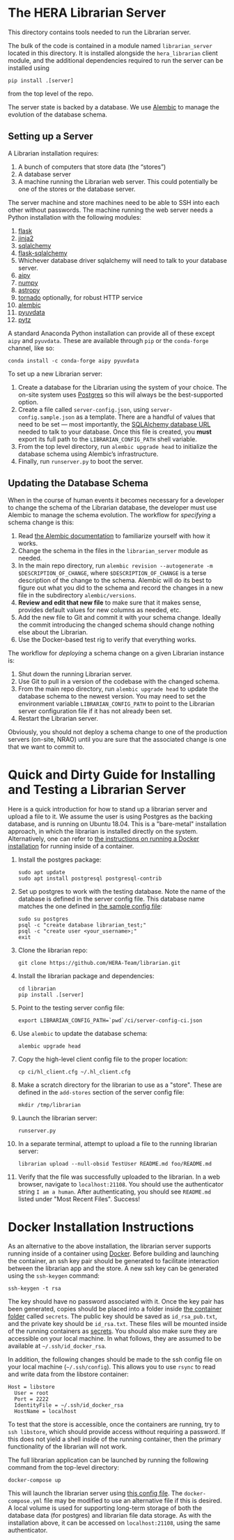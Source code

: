 The HERA Librarian Server
=========================

This directory contains tools needed to run the Librarian server.

The bulk of the code is contained in a module named `librarian_server` located
in this directory. It is installed alongside the `hera_librarian` client module,
and the additional dependencies required to run the server can be installed
using
```
pip install .[server]
```
from the top level of the repo.

The server state is backed by a database. We use
[Alembic](http://alembic.zzzcomputing.com/) to manage the evolution of the
database schema.


Setting up a Server
-------------------

A Librarian installation requires:

1. A bunch of computers that store data (the “stores”)
1. A database server
1. A machine running the Librarian web server. This could potentially be
   one of the stores or the database server.

The server machine and store machines need to be able to SSH into each other
without passwords. The machine running the web server needs a Python
installation with the following modules:

1. [flask](http://flask.pocoo.org/)
1. [jinja2](http://jinja.pocoo.org/)
1. [sqlalchemy](http://www.sqlalchemy.org/)
1. [flask-sqlalchemy](http://flask-sqlalchemy.pocoo.org/)
1. Whichever database driver sqlalchemy will need to talk to your database server.
1. [aipy](https://github.com/HERA-Team/aipy)
1. [numpy](http://www.numpy.org/)
1. [astropy](http://www.astropy.org/)
1. [tornado](http://www.tornadoweb.org/) optionally, for robust HTTP service
1. [alembic](http://alembic.zzzcomputing.com/)
1. [pyuvdata](https://github.com/RadioAstronomySoftwareGroup/pyuvdata)
1. [pytz](http://pytz.sourceforge.net/)

A standard Anaconda Python installation can provide all of these except
`aipy` and `pyuvdata`. These are available through `pip` or the `conda-forge`
channel, like so:
```
conda install -c conda-forge aipy pyuvdata
```

To set up a new Librarian server:

1. Create a database for the Librarian using the system of your choice. The
   on-site system uses [Postgres](https://www.postgresql.org/) so this will
   always be the best-supported option.
1. Create a file called `server-config.json`, using `server-config.sample.json`
   as a template. There are a handful of values that need to be set — most
   importantly, the [SQLAlchemy database
   URL](http://docs.sqlalchemy.org/en/latest/core/engines.html#database-urls)
   needed to talk to your database. Once this file is created, you **must**
   export its full path to the `LIBRARIAN_CONFIG_PATH` shell variable.
1. From the top level directory, run `alembic upgrade head` to initialize the
   database schema using Alembic’s infrastructure.
1. Finally, run `runserver.py` to boot the server.


Updating the Database Schema
----------------------------

When in the course of human events it becomes necessary for a developer to
change the schema of the Librarian database, the developer must use Alembic to
manage the schema evolution. The workflow for *specifying* a schema change is
this:

1. Read [the Alembic documentation](http://alembic.zzzcomputing.com/) to
   familiarize yourself with how it works.
1. Change the schema in the files in the `librarian_server` module as needed.
1. In the main repo directory, run `alembic revision --autogenerate -m
   $DESCRIPTION_OF_CHANGE`, where `$DESCRIPTION_OF_CHANGE` is a terse
   description of the change to the schema. Alembic will do its best to figure
   out what you did to the schema and record the changes in a new file in the
   subdirectory `alembic/versions`.
1. **Review and edit that new file** to make sure that it makes sense, provides
   default values for new columns as needed, etc.
1. Add the new file to Git and commit it with your schema change. Ideally the
   commit introducing the changed schema should change nothing else about the
   Librarian.
1. Use the Docker-based test rig to verify that everything works.

The workflow for *deploying* a schema change on a given Librarian instance is:

1. Shut down the running Librarian server.
1. Use Git to pull in a version of the codebase with the changed schema.
1. From the main repo directory, run `alembic upgrade head` to update the
   database schema to the newest version. You may need to set the environment
   variable `LIBRARIAN_CONFIG_PATH` to point to the Librarian server
   configuration file if it has not already been set.
1. Restart the Librarian server.

Obviously, you should not deploy a schema change to one of the production
servers (on-site, NRAO) until you are sure that the associated change is one
that we want to commit to.


Quick and Dirty Guide for Installing and Testing a Librarian Server
===================================================================

Here is a quick introduction for how to stand up a librarian server and upload a
file to it. We assume the user is using Postgres as the backing database, and is
running on Ubuntu 18.04. This is a "bare-metal" installation approach, in which
the librarian is installed directly on the system. Alternatively, one can refer
to [the instructions on running a Docker
installation](#docker-installation-instructions) for running inside of a
container.

1. Install the postgres package:
   ```
   sudo apt update
   sudo apt install postgresql postgresql-contrib
   ```
1. Set up postgres to work with the testing database. Note the name of the
   database is defined in the server config file. This database name matches the
   one defined in [the sample config file](../ci/server-config-ci.json):
   ```
   sudo su postgres
   psql -c "create database librarian_test;"
   psql -c "create user <your_username>;"
   exit
   ```
1. Clone the librarian repo:
   ```
   git clone https://github.com/HERA-Team/librarian.git
   ```
1. Install the librarian package and dependencies:
   ```
   cd librarian
   pip install .[server]
   ```
1. Point to the testing server config file:
   ```
   export LIBRARIAN_CONFIG_PATH=`pwd`/ci/server-config-ci.json
   ```
1. Use `alembic` to update the database schema:
   ```
   alembic upgrade head
   ```
1. Copy the high-level client config file to the proper location:
   ```
   cp ci/hl_client.cfg ~/.hl_client.cfg
   ```
1. Make a scratch directory for the librarian to use as a "store". These are
   defined in the `add-stores` section of the server config file:
   ```
   mkdir /tmp/librarian
   ```
1. Launch the librarian server:
   ```
   runserver.py
   ```
1. In a separate terminal, attempt to upload a file to the running librarian
   server:
   ```
   librarian upload --null-obsid TestUser README.md foo/README.md
   ```
1. Verify that the file was successfully uploaded to the librarian. In a web
   browser, navigate to `localhost:21108`. You should use the authenticator
   string `I am a human`. After authenticating, you should see `README.md`
   listed under "Most Recent Files". Success!


Docker Installation Instructions
================================

As an alternative to the above installation, the librarian server supports
running inside of a container using [Docker](https://www.docker.com/). Before
building and launching the container, an ssh key pair should be generated to
facilitate interaction between the librarian app and the store. A new ssh key
can be generated using the `ssh-keygen` command:
```
ssh-keygen -t rsa
```

The key should have no password associated with it. Once the key pair has been
generated, copies should be placed into a folder inside [the container
folder](../container) called `secrets`. The public key should be saved as
`id_rsa_pub.txt`, and the private key should be `id_rsa.txt`. These files will
be mounted inside of the running containers as
[secrets](https://docs.docker.com/engine/swarm/secrets/). You should also make
sure they are accessible on your local machine. In what follows, they are
assumed to be available at `~/.ssh/id_docker_rsa`.

In addition, the following changes should be made to the ssh config file on your
local machine (`~/.ssh/config`). This allows you to use `rsync` to read and
write data from the libstore container:
```
Host = libstore
  User = root
  Port = 2222
  IdentityFile = ~/.ssh/id_docker_rsa
  HostName = localhost
```
To test that the store is accessible, once the containers are running, try to
`ssh libstore`, which should provide access without requiring a password. If
this does not yield a shell inside of the running container, then the primary
functionality of the librarian will not work.

The full librarian application can be launched by running the following command
from the top-level directory:
```
docker-compose up
```
This will launch the librarian server using [this config
file](../container/server-config-docker.json). The `docker-compose.yml` file may
be modified to use an alternative file if this is desired. A local volume is
used for supporting long-term storage of both the database data (for postgres)
and librarian file data storage. As with the installation above, it can be
accessed on `localhost:21108`, using the same authenticator.
